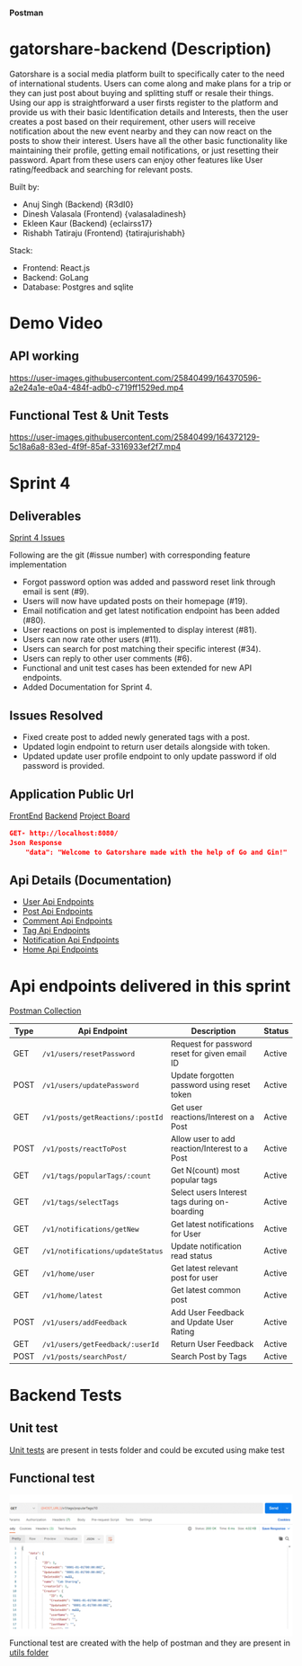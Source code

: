 #### Postman

# gatorshare-backend (Description)
Gatorshare is a social media platform built to specifically cater to the need of international students. Users can come along and make plans for a trip or they can just post about buying and splitting stuff or resale their things. Using our app is straightforward a user firsts register to the platform and provide us with their basic Identification details and Interests, then the user creates a post based on their requirement, other users will receive notification about the new event nearby and they can now react on the posts to show their interest. Users have all the other basic functionality like maintaining their profile, getting email notifications, or just resetting their password. Apart from these users can enjoy other features like User rating/feedback and searching for relevant posts.   

Built by:
- Anuj Singh (Backend) {R3dI0}
- Dinesh Valasala (Frontend) {valasaladinesh}
- Ekleen Kaur (Backend) {eclairss17}
- Rishabh Tatiraju (Frontend) {tatirajurishabh}

Stack:
- Frontend: React.js
- Backend: GoLang
- Database: Postgres and sqlite

# Demo Video
## API working
https://user-images.githubusercontent.com/25840499/164370596-a2e24a1e-e0a4-484f-adb0-c719ff1529ed.mp4

## Functional Test & Unit Tests
https://user-images.githubusercontent.com/25840499/164372129-5c18a6a8-83ed-4f9f-85af-3316933ef2f7.mp4


# Sprint 4 

## Deliverables
[Sprint 4 Issues](https://github.com/RTX2080-UF/gatorshare-backend/issues?q=is%3Aissue+is%3Aclosed+milestone%3A%22Sprint+4%22)

Following are the git (#issue number) with corresponding feature implementation
- Forgot password option was added and password reset link through email is sent (#9).
- Users will now have updated posts on their homepage (#19).
- Email notification and get latest notification endpoint has been added (#80).
- User reactions on post is implemented to display interest (#81). 
- Users can now rate other users (#11).
- Users can search for post matching their specific interest (#34).
- Users can reply to other user comments (#6).
- Functional and unit test cases has been extended for new API endpoints.
- Added Documentation for Sprint 4.

## Issues Resolved
- Fixed create post to added newly generated tags with a post. 
- Updated login endpoint to return user details alongside with token.
- Updated update user profile endpoint to only update password if old password is provided.
 
## Application Public Url
[FrontEnd](https://gatorshare.netlify.app/)
[Backend](https://gatorshare.herokuapp.com/)
[Project Board](https://github.com/orgs/RTX2080-UF/projects/3)
```json
GET- http://localhost:8080/
Json Response
    "data": "Welcome to Gatorshare made with the help of Go and Gin!"
```

## Api Details (Documentation)
- [User Api Endpoints](./documentation/User_api.md)
- [Post Api Endpoints](./documentation/Posts_api.md)
- [Comment Api Endpoints](./documentation/Comment_api.md)
- [Tag Api Endpoints](./documentation/Tag_api.md)
- [Notification Api Endpoints](./documentation/Notification_api.md)
- [Home Api Endpoints](./documentation/Home_api.md)

# Api endpoints delivered in this sprint 
[Postman Collection](./utils/GatorShare.postman_collection.json)

| Type | Api Endpoint | Description | Status |
| ----------- | ----------- | ----------- | ----------- |
| GET  | `/v1/users/resetPassword`        | Request for password reset for given email ID | Active |
| POST | `/v1/users/updatePassword`       | Update forgotten password using reset token   | Active |
| GET  | `/v1/posts/getReactions/:postId` | Get user reactions/Interest on a Post         | Active |
| POST | `/v1/posts/reactToPost`          | Allow user to add reaction/Interest to a Post | Active |
| GET  | `/v1/tags/popularTags/:count`    | Get N(count) most popular tags                | Active |
| GET  | `/v1/tags/selectTags`            | Select users Interest tags during on-boarding | Active |
| GET  | `/v1/notifications/getNew`       | Get latest notifications for User             | Active |
| GET  | `/v1/notifications/updateStatus` | Update notification read status               | Active |
| GET  | `/v1/home/user`                  | Get latest relevant post for user             | Active |
| GET  | `/v1/home/latest`                | Get latest common post                        | Active |
| POST | `/v1/users/addFeedback`          | Add User Feedback and Update User Rating      | Active |
| GET  | `/v1/users/getFeedback/:userId`  | Return User Feedback                          | Active |
| POST | `/v1/posts/searchPost/`          | Search Post by Tags                           | Active |

# Backend Tests
## Unit test
[Unit tests](./tests/) are present in tests folder and could be excuted using make test

## Functional test
![Functional test](./documentation/screenshots/output_sprint3_functional_test.gif) 
Functional test are created with the help of postman and they are present in [utils folder](./utils/FunctionalTest.postman_collection.json)
